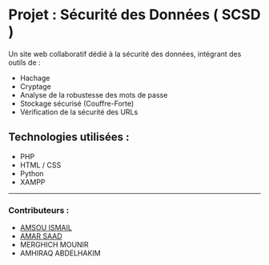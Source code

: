 # Projet : Sécurité des Données ( SCSD )

Un site web collaboratif dédié à la sécurité des données, intégrant des outils de :
- Hachage
- Cryptage
- Analyse de la robustesse des mots de passe
- Stockage sécurisé (Couffre-Forte)
- Vérification de la sécurité des URLs

## Technologies utilisées :
- PHP
- HTML / CSS
- Python
- XAMPP

---

### Contributeurs :
- [AMSOU ISMAIL](https://github.com/AmsouIsmail)
- [AMAR SAAD](https://github.com/AMARS44D)
- MERGHICH MOUNIR
- AMHIRAQ ABDELHAKIM
